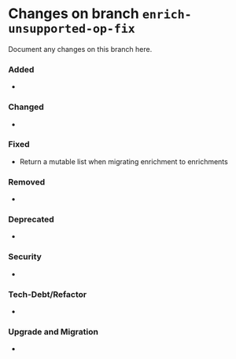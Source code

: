 # Changes on branch `enrich-unsupported-op-fix`
Document any changes on this branch here.
### Added
- 

### Changed
- 

### Fixed
- Return a mutable list when migrating enrichment to enrichments

### Removed
- 

### Deprecated
- 

### Security
- 

### Tech-Debt/Refactor
- 

### Upgrade and Migration
- 
